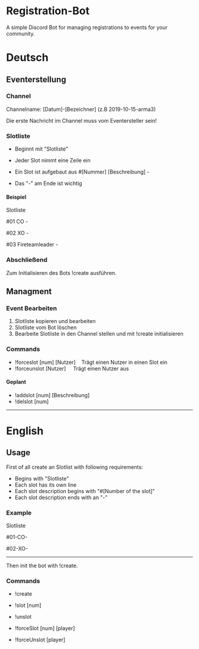 # Registration-Bot
A simple Discord Bot for managing registrations to events for your community.

# Deutsch



## Eventerstellung
### Channel

Channelname: [Datum]-[Bezeichner] (z.B 2019-10-15-arma3)

Die erste Nachricht im Channel muss vom Eventersteller sein!

### Slotliste
- Beginnt mit "Slotliste"
- Jeder Slot nimmt eine Zeile ein

- Ein Slot ist aufgebaut aus #[Nummer] [Beschreibung] -
- Das "-" am Ende ist wichtig

#### Beispiel
Slotliste

#01 CO -

#02 XO -


#03 Fireteamleader -

### Abschließend

Zum Initialisieren des Bots !create ausführen.

## Managment

### Event Bearbeiten

1. Slotliste kopieren und bearbeiten
2. Slotliste vom Bot löschen
3. Bearbeite Slotliste in den Channel stellen und mit !create initialisieren

### Commands

- !forceslot [num] [Nutzer]     &nbsp;&nbsp;&nbsp;Trägt einen Nutzer in einen Slot ein
- !forceunslot [Nutzer]         &nbsp;&nbsp;&nbsp;&nbsp;Trägt einen Nutzer aus

#### Geplant

- !addslot [num] [Beschreibung]
- !delslot [num]



---


# English

## Usage
First of all create an Slotlist with following requirements:
- Begins with "Slotliste"
- Each slot has its own line
- Each slot description begins with "#[Number of the slot]"
- Each slot description ends with an "-"

### Example
Slotliste

#01-CO-

#02-XO-

---

Then init the bot with !create.

### Commands
- !create

- !slot [num]

- !unslot

- !forceSlot [num] [player]

- !forceUnslot [player]
